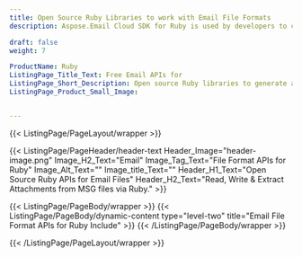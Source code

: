 ```yaml
---
title: Open Source Ruby Libraries to work with Email File Formats
description: Aspose.Email Cloud SDK for Ruby is used by developers to create Ruby-based email management software applications for the cloud. Email REST API allows you to send simple and MIME type email messages (EML & MSG) in the cloud with the OAuth feature. You can also perform basic cloud folder management to store and archive your emails using Ruby.

draft: false
weight: 7

ProductName: Ruby
ListingPage_Title_Text: Free Email APIs for
ListingPage_Short_Description: Open source Ruby libraries to generate and parse email messages with minimum efforts.
ListingPage_Product_Small_Image: 


---
```


{{< ListingPage/PageLayout/wrapper >}}

{{< ListingPage/PageHeader/header-text
Header_Image="header-image.png"
Image_H2_Text="Email"
Image_Tag_Text="File Format APIs for Ruby"
Image_Alt_Text=""
Image_title_Text=""
Header_H1_Text="Open Source Ruby APIs for Email Files"
Header_H2_Text="Read, Write & Extract Attachments from MSG files via Ruby." >}}

{{< ListingPage/PageBody/wrapper >}}
{{< ListingPage/PageBody/dynamic-content type="level-two" title="Email File Format APIs for Ruby Include" >}}
{{< /ListingPage/PageBody/wrapper >}}

{{< /ListingPage/PageLayout/wrapper >}}